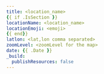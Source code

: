 ```yaml
---
title: <location_name>
{{ if .IsSection }}
locationName: <location_name>
locationEmoji: <emoji>
{{ end}}
latlon: <lat,lon comma separated>
zoomLevel: <zoomLevel for the map>
date: {{ .Date }}
_build:
  publishResources: false
---
```


